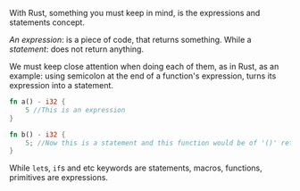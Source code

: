 With Rust, something you must keep in mind, is the expressions and statements concept. 

_An expression_: is a piece of code, that returns something.
While a _statement_: does not return anything.

We must keep close attention when doing each of them, as in Rust, as an example: using semicolon at the end of a function's expression, turns its expression into a statement. 

```rust 
fn a() - i32 {
	5 //This is an expression
}

fn b() - i32 {
	5; //Now this is a statement and this function would be of '()' return type instead
}
```

While ``let``s, ``if``s and etc keywords are statements, macros, functions, primitives are expressions.